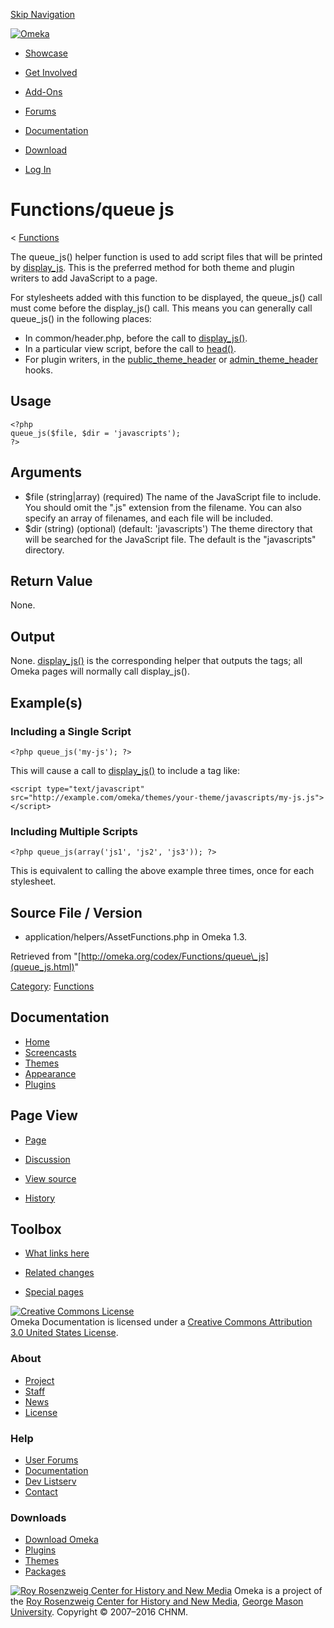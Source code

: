 <div id="wrap">

[Skip Navigation](queue_js.html#content)
<div id="header">

<div class="padding">

<span
id="logo">[![Omeka](http://omeka.org/ui/i/logo-horizontal-288px.gif)](../../index.html)</span>
<div id="search-form">

</div>

-   <div id="nav-showcase">

    </div>

    [Showcase](../../showcase.1.html)
-   <div id="nav-involved">

    </div>

    [Get Involved](../../index.html%3Fp=124.html)
-   <div id="nav-addons">

    </div>

    [Add-Ons](../../add-ons.1.html)
-   <div id="nav-forums">

    </div>

    [Forums](../../forums/topic/mysqli-stmt.bind-result.html)
-   <div id="nav-documentation">

    </div>

    [Documentation](http://omeka.org/codex/)
-   <div id="nav-download">

    </div>

    [Download](../../download.1.html)

</div>

</div>

<div id="content">

<div class="padding">

<div id="user-meta">

-   <div id="pt-login">

    </div>

    [Log
    In](http://omeka.org/c/index.php?title=Special:UserLogin&returnto=Functions/queue%20js)

</div>

Functions/queue js
==================

<div id="contentSub">

<span class="subpages">&lt;
[Functions](../Functions.html "Functions")</span>

</div>

<div id="primary">

The queue\_js() helper function is used to add script files that will be
printed by [display\_js](display_js.html "Functions/display js"). This
is the preferred method for both theme and plugin writers to add
JavaScript to a page.

For stylesheets added with this function to be displayed, the
queue\_js() call must come before the display\_js() call. This means you
can generally call queue\_js() in the following places:

-   In common/header.php, before the call to
    [display\_js()](display_js.html "Functions/display js").
-   In a particular view script, before the call to
    [head()](head.html "Functions/head").
-   For plugin writers, in the
    [public\_theme\_header](../Hooks/public_theme_header.html "Hooks/public theme header")
    or
    [admin\_theme\_header](../Hooks/admin_theme_header.html "Hooks/admin theme header") hooks.

<span id="Usage" class="mw-headline"> Usage </span>
---------------------------------------------------

<div class="mw-geshi mw-content-ltr" dir="ltr">

<div class="php source-php">

``` {.de1}
<?php
queue_js($file, $dir = 'javascripts');
?>
```

</div>

</div>

<span id="Arguments" class="mw-headline"> Arguments </span>
-----------------------------------------------------------

-   \$file (string|array) (required) The name of the JavaScript file
    to include. You should omit the ".js" extension from the filename.
    You can also specify an array of filenames, and each file will
    be included.
-   \$dir (string) (optional) (default: 'javascripts') The theme
    directory that will be searched for the JavaScript file. The default
    is the "javascripts" directory.

<span id="Return_Value" class="mw-headline"> Return Value </span>
-----------------------------------------------------------------

None.

<span id="Output" class="mw-headline"> Output </span>
-----------------------------------------------------

None.
[display\_js()](../Theme_API/display_js.html "Theme API/display js") is
the corresponding helper that outputs the tags; all Omeka pages will
normally call display\_js().

<span id="Example.28s.29" class="mw-headline"> Example(s) </span>
-----------------------------------------------------------------

### <span id="Including_a_Single_Script" class="mw-headline"> Including a Single Script </span>

<div class="mw-geshi mw-content-ltr" dir="ltr">

<div class="php source-php">

``` {.de1}
<?php queue_js('my-js'); ?>
```

</div>

</div>

This will cause a call to
[display\_js()](../Theme_API/display_js.html "Theme API/display js") to
include a tag like:

<div class="mw-geshi mw-content-ltr" dir="ltr">

<div class="xml source-xml">

``` {.de1}
<script type="text/javascript" src="http://example.com/omeka/themes/your-theme/javascripts/my-js.js"></script>
```

</div>

</div>

### <span id="Including_Multiple_Scripts" class="mw-headline"> Including Multiple Scripts </span>

<div class="mw-geshi mw-content-ltr" dir="ltr">

<div class="php source-php">

``` {.de1}
<?php queue_js(array('js1', 'js2', 'js3')); ?>
```

</div>

</div>

This is equivalent to calling the above example three times, once for
each stylesheet.

<span id="Source_File_.2F_Version" class="mw-headline"> Source File / Version </span>
-------------------------------------------------------------------------------------

-   application/helpers/AssetFunctions.php in Omeka 1.3.

<div class="printfooter">

Retrieved from
"[http://omeka.org/codex/Functions/queue\_js](queue_js.html)"

</div>

<div id="catlinks" class="catlinks">

<div id="mw-normal-catlinks">

[Category](http://omeka.org/codex/Special:Categories "Special:Categories"):
<span
dir="ltr">[Functions](../Category:Functions.html "Category:Functions")</span>

</div>

</div>

</div>

<div id="secondary">

<div class="portlet">

Documentation
-------------

-   [Home](http://omeka.org/codex/)
-   [Screencasts](http://omeka.org/codex/Screencasts)
-   [Themes](http://omeka.org/codex/Managing_Themes_2.0)
-   [Appearance](http://omeka.org/codex/Managing_Appearance_2.0)
-   [Plugins](http://omeka.org/codex/Plugins2.0)

</div>

<div class="portlet">

Page View
---------

-   <div id="nav-page">

    </div>

    [Page](queue_js.html)
-   <div id="nav-discussion">

    </div>

    [Discussion](http://omeka.org/c/index.php?title=Talk:Functions/queue_js&action=edit&redlink=1)
-   <div id="nav-view_source">

    </div>

    [View
    source](http://omeka.org/c/index.php?title=Functions/queue_js&action=edit)
-   <div id="nav-history">

    </div>

    [History](http://omeka.org/c/index.php?title=Functions/queue_js&action=history)

</div>

<div id="wiki-toolbox" class="portlet">

Toolbox
-------

-   <div id="t-whatlinkshere">

    </div>

    [What links here](../Special:WhatLinksHere/Functions/queue_js.html)
-   <div id="t-recentchangeslinked">

    </div>

    [Related
    changes](../Special:RecentChangesLinked/Functions/queue_js.html)
-   <div id="t-specialpages">

    </div>

    [Special pages](http://omeka.org/codex/Special:SpecialPages)

</div>

[![Creative Commons
License](https://i.creativecommons.org/l/by/3.0/us/88x31.png)](http://creativecommons.org/licenses/by/3.0/us/)\
Omeka Documentation is licensed under a [Creative Commons Attribution
3.0 United States
License](http://creativecommons.org/licenses/by/3.0/us/).

</div>

</div>

</div>

<div id="footer">

<div class="padding">

<div id="sitemap">

<div class="section">

### About

-   [Project](../../index.html%3Fp=2.html)
-   [Staff](../../index.html%3Fp=3.html)
-   [News](../../blog.1.html)
-   [License](http://www.gnu.org/copyleft/gpl.html)

</div>

<div class="section">

### Help

-   [User Forums](../../forums/topic/mysqli-stmt.bind-result.html)
-   [Documentation](http://omeka.org/codex/)
-   [Dev Listserv](http://groups.google.com/group/omeka-dev)
-   [Contact](http://omeka.org/contact/)

</div>

<div class="section">

### Downloads

-   [Download Omeka](../../download.1.html)
-   [Plugins](../../plugins.html)
-   [Themes](../../download/themes/index.html)
-   [Packages](../../index.html%3Fp=222.html)

</div>

</div>

<div id="chnm-meta">

<span id="chnm-logo">[![Roy Rosenzweig Center for History and New
Media](http://omeka.org/ui/i/rrchnm-logo-regular.gif)](http://chnm.gmu.edu)</span>
Omeka is a project of the [Roy Rosenzweig Center for History and New
Media](http://chnm.gmu.edu), [George Mason
University](http://www.gmu.edu). Copyright © 2007–2016 CHNM.

</div>

</div>

</div>

</div>

